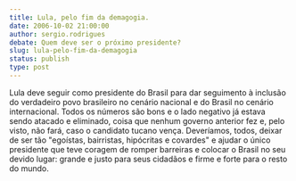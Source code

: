 ```yaml
---
title: Lula, pelo fim da demagogia.
date: 2006-10-02 21:00:00
author: sergio.rodrigues
debate: Quem deve ser o próximo presidente?
slug: lula-pelo-fim-da-demagogia
status: publish 
type: post
---
```


Lula deve seguir como presidente do Brasil para dar seguimento à inclusão do verdadeiro povo brasileiro no cenário nacional e do Brasil no cenário internacional. Todos os números são bons e o lado negativo já estava sendo atacado e eliminado, coisa que nenhum governo anterior fez e, pelo visto, não fará, caso o candidato tucano vença. Deveríamos, todos, deixar de ser tão "egoístas, bairristas, hipócritas e covardes" e ajudar o único presidente que teve coragem de romper barreiras e colocar o Brasil no seu devido lugar: grande e justo para seus cidadãos e firme e forte para o resto do mundo.
